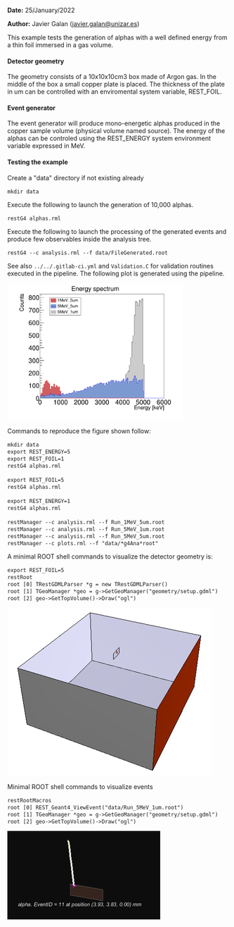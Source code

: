 **Date:** 25/January/2022

**Author:** Javier Galan (javier.galan@unizar.es)

<style type="text/css">
	img[alt="plot"] {
	width: 400px;
	}
</style>

This example tests the generation of alphas with a well defined energy from a thin foil immersed in a gas volume.

#### Detector geometry

The geometry consists of a 10x10x10cm3 box made of Argon gas. In the middle of the box a small copper plate is placed. The thickness of the plate in um can be controlled with an enviromental system variable, REST_FOIL.

#### Event generator
The event generator will produce mono-energetic alphas produced in the copper sample volume (physical volume named source). The energy of the alphas can be controled using the REST_ENERGY system environment variable expressed in MeV.

#### Testing the example

Create a "data" directory if not existing already

```
mkdir data
```

Execute the following to launch the generation of 10,000 alphas.

```
restG4 alphas.rml
```

Execute the following to launch the processing of the generated events and produce few observables inside the analysis tree.

```
restG4 --c analysis.rml --f data/FileGenerated.root
```

See also `../../.gitlab-ci.yml` and `Validation.C` for validation routines executed in the pipeline. The following plot is generated using the pipeline.


![plot](plots.png)

Commands to reproduce the figure shown follow:

```
mkdir data
export REST_ENERGY=5
export REST_FOIL=1
restG4 alphas.rml

export REST_FOIL=5
restG4 alphas.rml

export REST_ENERGY=1
restG4 alphas.rml

restManager --c analysis.rml --f Run_1MeV_5um.root
restManager --c analysis.rml --f Run_5MeV_1um.root
restManager --c analysis.rml --f Run_5MeV_5um.root
restManager --c plots.rml --f "data/*g4Ana*root"
```


A minimal ROOT shell commands to visualize the detector geometry is:

```
export REST_FOIL=5
restRoot
root [0] TRestGDMLParser *g = new TRestGDMLParser()
root [1] TGeoManager *geo = g->GetGeoManager("geometry/setup.gdml")
root [2] geo->GetTopVolume()->Draw("ogl")
```

![geometry](geometry.png)

Minimal ROOT shell commands to visualize events

```
restRootMacros
root [0] REST_Geant4_ViewEvent("data/Run_5MeV_1um.root")
root [1] TGeoManager *geo = g->GetGeoManager("geometry/setup.gdml")
root [2] geo->GetTopVolume()->Draw("ogl")
```

![geometry](event.png)
